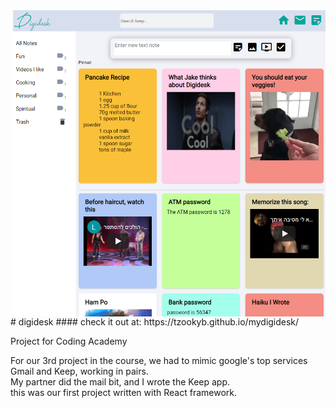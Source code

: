 <img src="screenshot.png" align="right" width=500> 
# digidesk
#### check it out at: https://tzookyb.github.io/mydigidesk/


Project for Coding Academy

For our 3rd project in the course, we had to mimic google's top services Gmail and Keep, working in pairs.  
My partner did the mail bit, and I wrote the Keep app.  
this was our first project written with React framework.  
